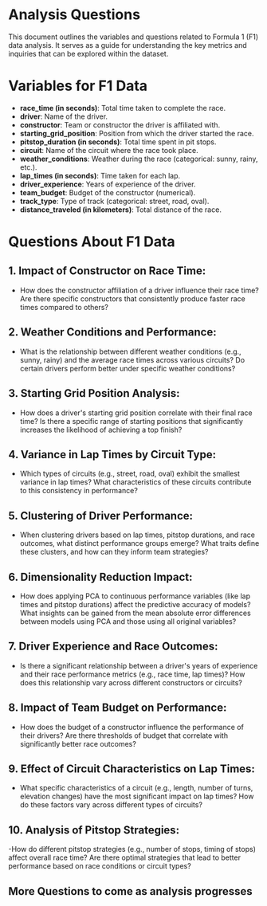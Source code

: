 # Analysis Questions

This document outlines the variables and questions related to Formula 1 (F1) data analysis. It serves as a guide for understanding the key metrics and inquiries that can be explored within the dataset.

# Variables for F1 Data

- **race_time (in seconds)**: Total time taken to complete the race.
- **driver**: Name of the driver.
- **constructor**: Team or constructor the driver is affiliated with.
- **starting_grid_position**: Position from which the driver started the race.
- **pitstop_duration (in seconds)**: Total time spent in pit stops.
- **circuit**: Name of the circuit where the race took place.
- **weather_conditions**: Weather during the race (categorical: sunny, rainy, etc.).
- **lap_times (in seconds)**: Time taken for each lap.
- **driver_experience**: Years of experience of the driver.
- **team_budget**: Budget of the constructor (numerical).
- **track_type**: Type of track (categorical: street, road, oval).
- **distance_traveled (in kilometers)**: Total distance of the race.

# Questions About F1 Data

## 1. **Impact of Constructor on Race Time:**
   - How does the constructor affiliation of a driver influence their race time? Are there specific constructors that consistently produce faster race times compared to others?

## 2. **Weather Conditions and Performance:**
   - What is the relationship between different weather conditions (e.g., sunny, rainy) and the average race times across various circuits? Do certain drivers perform better under specific weather conditions?

## 3. **Starting Grid Position Analysis:**
   - How does a driver's starting grid position correlate with their final race time? Is there a specific range of starting positions that significantly increases the likelihood of achieving a top finish?

## 4. **Variance in Lap Times by Circuit Type:**
   - Which types of circuits (e.g., street, road, oval) exhibit the smallest variance in lap times? What characteristics of these circuits contribute to this consistency in performance?

## 5. **Clustering of Driver Performance:**
   - When clustering drivers based on lap times, pitstop durations, and race outcomes, what distinct performance groups emerge? What traits define these clusters, and how can they inform team strategies?

## 6. **Dimensionality Reduction Impact:**
   - How does applying PCA to continuous performance variables (like lap times and pitstop durations) affect the predictive accuracy of models? What insights can be gained from the mean absolute error differences between models using PCA and those using all original variables?

## 7. **Driver Experience and Race Outcomes:**
   - Is there a significant relationship between a driver's years of experience and their race performance metrics (e.g., race time, lap times)? How does this relationship vary across different constructors or circuits?

## 8. **Impact of Team Budget on Performance:**
   - How does the budget of a constructor influence the performance of their drivers? Are there thresholds of budget that correlate with significantly better race outcomes?

## 9. **Effect of Circuit Characteristics on Lap Times:**
   - What specific characteristics of a circuit (e.g., length, number of turns, elevation changes) have the most significant impact on lap times? How do these factors vary across different types of circuits?

## 10. **Analysis of Pitstop Strategies:** 
-How do different pitstop strategies (e.g., number of stops, timing of stops) affect overall race time? Are there optimal strategies that lead to better performance based on race conditions or circuit types?

## **More Questions to come as analysis progresses**

